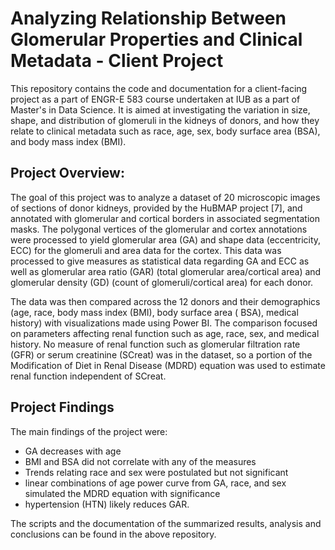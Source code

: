 # Analyzing Relationship Between Glomerular Properties and Clinical Metadata - Client Project

This repository contains the code and documentation for a client-facing project as a part of ENGR-E 583 course undertaken at IUB as a part of Master's in Data Science. It is aimed at investigating the variation in size, shape, and distribution of glomeruli in the kidneys of donors, and how they relate to clinical metadata such as race, age, sex, body surface area (BSA), and body mass index (BMI).

## Project Overview:
The goal of this project was to analyze a dataset of 20 microscopic images of sections of donor kidneys, provided by the HuBMAP project [7], and annotated with glomerular and cortical borders in associated segmentation masks. The polygonal vertices of the glomerular and cortex annotations were processed to yield glomerular area (GA) and shape data (eccentricity, ECC) for the glomeruli and area data for the cortex. This data was processed to give measures as statistical data regarding GA and ECC as well as glomerular area ratio (GAR) (total glomerular area/cortical area) and glomerular density (GD) (count of glomeruli/cortical area) for each donor.

The data was then compared across the 12 donors and their demographics (age, race, body mass index (BMI), body surface area ( BSA), medical history) with visualizations made using Power BI. The comparison focused on parameters affecting renal function such as age, race, sex, and medical history. No measure of renal function such as glomerular filtration rate (GFR) or serum creatinine (SCreat) was in the dataset, so a portion of the Modification of Diet in Renal Disease (MDRD) equation was used to estimate renal function independent of SCreat.

## Project Findings
The main findings of the project were:

* GA decreases with age
* BMI and BSA did not correlate with any of the measures 
* Trends relating race and sex were postulated but not significant
* linear combinations of age power curve from GA, race, and sex simulated the MDRD equation with significance
* hypertension (HTN) likely reduces GAR.

The scripts and the documentation of the summarized results, analysis and conclusions can be found in the above repository.
